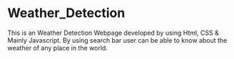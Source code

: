 # Weather_Detection
This is an Weather Detection Webpage developed by using Html, CSS & Mainly Javascript.
By using search bar user can be able to know about the weather of any place in the world. 
